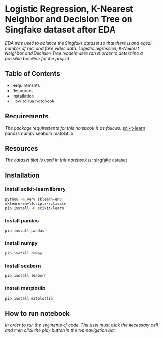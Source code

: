 # Logistic Regression, K-Nearest Neighbor and Decision Tree on Singfake dataset after EDA
*EDA was used to balance the Singfake dataset so that there is and equal number of real and fake video data. Logistic regression, K-Nearest Neighbor and Decision Tree models were ran in order to determine a possible baseline for the project*

## Table of Contents
- Requirements
- Resources
- Installation
- How to run notebook

## Requirements
*The package requirements for this notebook is as follows:*
[scikit-learn](https://scikit-learn.org/stable/install.html)
[pandas](https://pypi.org/project/pandas/)
[numpy](https://pypi.org/project/numpy/)
[seaborn](https://pypi.org/project/seaborn/)
[matplotlib](https://pypi.org/project/matplotlib/)

## Resources
*The dataset that is used in this notebook is:* [singfake dataset](https://singfake.org/)

## Installation
### Install scikit-learn library

```bash
python -m venv sklearn-env
sklearn-env\Scripts\activate
pip install -U scikit-learn
```
### Install pandas

```bash
pip install pandas
```

### Install numpy

```bash
pip install numpy
```
### Install seaborn

```bash
pip install seaborn
```

### Install matplotlib

```bash
pip install matplotlib
```
## How to run notebook
*In order to run the segments of code. The user must click the necessary cell and then click the play button in the top navigation bar.*